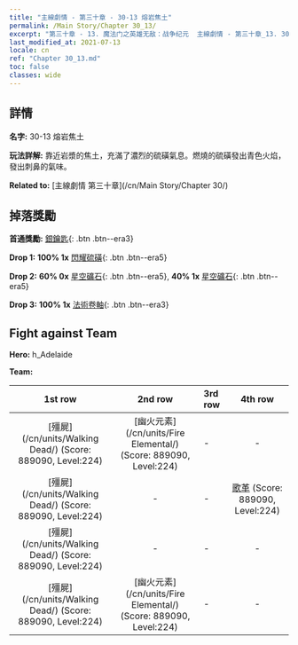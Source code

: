 ```yaml
---
title: "主線劇情 - 第三十章 - 30-13 熔岩焦土"
permalink: /Main Story/Chapter 30_13/
excerpt: "第三十章 - 13. 魔法门之英雄无敌：战争纪元  主線劇情 - 第三十章_13. 30-13 熔岩焦土"
last_modified_at: 2021-07-13
locale: cn
ref: "Chapter 30_13.md"
toc: false
classes: wide
---
```


## 詳情

 **名字:** 30-13 熔岩焦土

 **玩法詳解:** 靠近岩漿的焦土，充滿了濃烈的硫磺氣息。燃燒的硫磺發出青色火焰，發出刺鼻的氣味。

 **Related to:** [主線劇情 第三十章](/cn/Main Story/Chapter 30/)

## 掉落獎勵

 **首通獎勵:** [銀鑰匙](/cn/Items/con_693/){: .btn .btn--era3}

 **Drop 1:** **100% 1x** [閃耀硫磺](/cn/Items/mat_99/){: .btn .btn--era5}

 **Drop 2:** **60% 0x** [星空礦石](/cn/Items/mat_89/){: .btn .btn--era5}, **40% 1x** [星空礦石](/cn/Items/mat_89/){: .btn .btn--era5}

 **Drop 3:** **100% 1x** [法術卷軸](/cn/Items/con_694/){: .btn .btn--era3}


## Fight against Team
 **Hero:** h_Adelaide

 **Team:**


  | 1st row | 2nd row | 3rd row | 4th row |
  |:----:|:----:|:----|:----:|
  | [殭屍](/cn/units/Walking Dead/) (Score: 889090, Level:224)  | [幽火元素](/cn/units/Fire Elemental/) (Score: 889090, Level:224)  | - | - |
  | [殭屍](/cn/units/Walking Dead/) (Score: 889090, Level:224)  | - | - | [歌革](/cn/units/Gog/) (Score: 889090, Level:224)  |
  | [殭屍](/cn/units/Walking Dead/) (Score: 889090, Level:224)  | - | - | - |
  | [殭屍](/cn/units/Walking Dead/) (Score: 889090, Level:224)  | [幽火元素](/cn/units/Fire Elemental/) (Score: 889090, Level:224)  | - | - |


